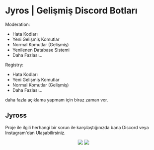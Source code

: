 # Jyros | Gelişmiş Discord Botları

Moderation:

* Hata Kodları
* Yeni Gelişmiş Komutlar
* Normal Komutlar (Gelişmiş)
* Yenilenen Database Sistemi
* Daha Fazlası...

Registry:

* Hata Kodları
* Yeni Gelişmiş Komutlar
* Normal Komutlar (Gelişmiş)
* Daha Fazlası...

daha fazla açıklama yapmam için biraz zaman ver.

## Jyross

Proje ile ilgili herhangi bir sorun ile karşılaştığınızda bana Discord veya Instagram'dan Ulaşabilirsiniz.

<p align="center">
 <a href="https://discord.com/users/796032235085627422" target"blank_"><img src="https://img.shields.io/badge/Discord%20-7289DA.svg?&style=for-the-badge&logo=discord&logoColor=white"></a>
 <a href="https://www.instagram.com/jyros1/" target"blank_"><img src="https://img.shields.io/badge/INSTAGRAM%20-DC3175.svg?&style=for-the-badge&logo=instagram&logoColor=white"></a>
